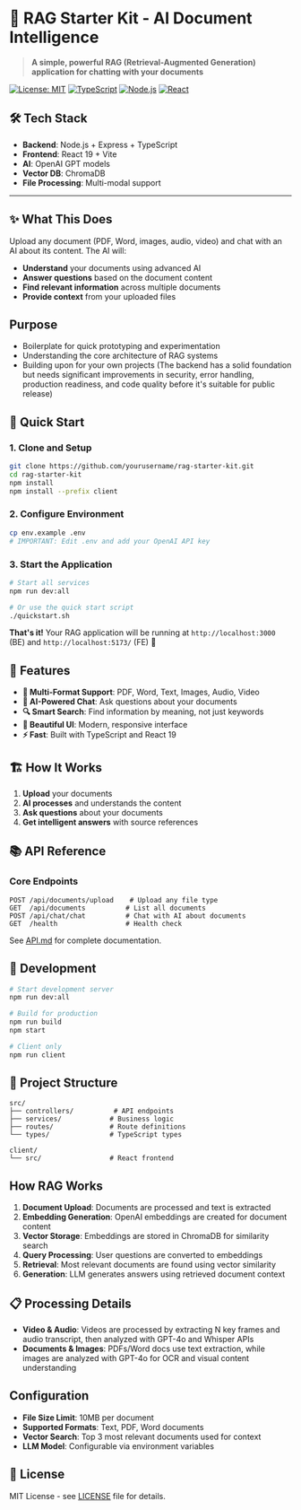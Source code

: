 # 🚀 **RAG Starter Kit** - AI Document Intelligence

> **A simple, powerful RAG (Retrieval-Augmented Generation) application for chatting with your documents**

[![License: MIT](https://img.shields.io/badge/License-MIT-yellow.svg)](https://opensource.org/licenses/MIT)
[![TypeScript](https://img.shields.io/badge/TypeScript-007ACC?logo=typescript&logoColor=white)](https://www.typescriptlang.org/)
[![Node.js](https://img.shields.io/badge/Node.js-43853D?logo=node.js&logoColor=white)](https://nodejs.org/)
[![React](https://img.shields.io/badge/React-20232A?logo=react&logoColor=61DAFB)](https://reactjs.org/)

## 🛠️ **Tech Stack**

- **Backend**: Node.js + Express + TypeScript
- **Frontend**: React 19 + Vite
- **AI**: OpenAI GPT models
- **Vector DB**: ChromaDB
- **File Processing**: Multi-modal support

---

## ✨ **What This Does**

Upload any document (PDF, Word, images, audio, video) and chat with an AI about its content. The AI will:

- **Understand** your documents using advanced AI
- **Answer questions** based on the document content
- **Find relevant information** across multiple documents
- **Provide context** from your uploaded files

## **Purpose**

- Boilerplate for quick prototyping and experimentation
- Understanding the core architecture of RAG systems
- Building upon for your own projects (The backend has a solid foundation but needs significant improvements in security, error handling, production readiness, and code quality before it's suitable for public release)

## 🚀 **Quick Start**

### **1. Clone and Setup**

```bash
git clone https://github.com/yourusername/rag-starter-kit.git
cd rag-starter-kit
npm install
npm install --prefix client
```

### **2. Configure Environment**

```bash
cp env.example .env
# IMPORTANT: Edit .env and add your OpenAI API key
```

### **3. Start the Application**

```bash
# Start all services
npm run dev:all

# Or use the quick start script
./quickstart.sh
```

**That's it!** Your RAG application will be running at `http://localhost:3000` (BE) and `http://localhost:5173/` (FE) 🎉

## 🎯 **Features**

- **📄 Multi-Format Support**: PDF, Word, Text, Images, Audio, Video
- **🤖 AI-Powered Chat**: Ask questions about your documents
- **🔍 Smart Search**: Find information by meaning, not just keywords
- **📱 Beautiful UI**: Modern, responsive interface
- **⚡ Fast**: Built with TypeScript and React 19

## 🏗️ **How It Works**

1. **Upload** your documents
2. **AI processes** and understands the content
3. **Ask questions** about your documents
4. **Get intelligent answers** with source references

## 📚 **API Reference**

### **Core Endpoints**

```http
POST /api/documents/upload    # Upload any file type
GET  /api/documents          # List all documents
POST /api/chat/chat          # Chat with AI about documents
GET  /health                 # Health check
```

See [API.md](API.md) for complete documentation.

## 🔧 **Development**

```bash
# Start development server
npm run dev:all

# Build for production
npm run build
npm start

# Client only
npm run client
```

## 📁 **Project Structure**

```
src/
├── controllers/          # API endpoints
├── services/            # Business logic
├── routes/              # Route definitions
└── types/               # TypeScript types

client/
└── src/                 # React frontend
```

## How RAG Works

1. **Document Upload**: Documents are processed and text is extracted
2. **Embedding Generation**: OpenAI embeddings are created for document content
3. **Vector Storage**: Embeddings are stored in ChromaDB for similarity search
4. **Query Processing**: User questions are converted to embeddings
5. **Retrieval**: Most relevant documents are found using vector similarity
6. **Generation**: LLM generates answers using retrieved document context

## 📋 **Processing Details**

- **Video & Audio**: Videos are processed by extracting N key frames and audio transcript, then analyzed with GPT-4o and Whisper APIs
- **Documents & Images**: PDFs/Word docs use text extraction, while images are analyzed with GPT-4o for OCR and visual content understanding

## Configuration

- **File Size Limit**: 10MB per document
- **Supported Formats**: Text, PDF, Word documents
- **Vector Search**: Top 3 most relevant documents used for context
- **LLM Model**: Configurable via environment variables

## 📄 **License**

MIT License - see [LICENSE](LICENSE) file for details.
